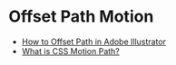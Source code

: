 # Offset Path Motion

* [How to Offset Path in Adobe Illustrator](https://illustratorhow.com/offset-path/)
* [What is CSS Motion Path?](https://www.letsbuildui.dev/articles/what-is-css-motion-path/?utm_source=CSS-Weekly&utm_medium=newsletter&utm_campaign=issue-576-january-31-2024)